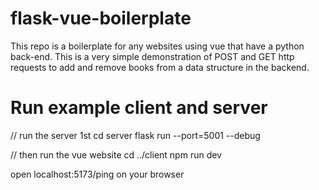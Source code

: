 # flask-vue-boilerplate
This repo is a boilerplate for any websites using vue that have a python back-end. This is a very simple demonstration of POST and GET http requests to add and remove books from a data structure in the backend.

# Run example client and server
// run the server 1st
cd server
flask run --port=5001 --debug

// then run the vue website
cd ../client
npm run dev

open localhost:5173/ping on your browser
